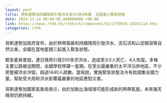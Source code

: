 ```yaml
---
layout: post
title: 哥斯達黎加持續降雨引發洪水至少2死4失蹤　全國進入緊急狀態
date: 2024-11-14 08:04:05.000000000 +08:00
link: https://news.rthk.hk/rthk/ch/component/k2/1779035-20241114.htm
categories: rthk
---
```


哥斯達黎加政府宣布，由於熱帶風暴和持續降雨引發洪水、泥石流和山泥傾瀉等自然災害，全國在當地星期三起進入緊急狀態。

緊急委員會說，連日降雨引發200多宗洪水，造成至少2人死亡、4人失蹤。多條主要公路被迫關閉，全國學校停課一星期。在受災最嚴重的太平洋沿岸地區，不少房屋被洪水沖毀，超過1440人疏散。當局說，實施緊急狀態法令有助調集全國力量，幫助受大雨和洪水影響最嚴重的地區應對災害。

哥斯達黎加國家氣象局表示，由於加勒比海域很可能形成新的熱帶氣旋，未來幾天降雨仍將持續。
